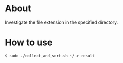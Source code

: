 # About

Investigate the file extension in the specified directory.

# How to use

```
$ sudo ./collect_and_sort.sh ~/ > result
```
